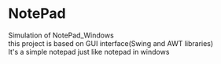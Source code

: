 # NotePad
Simulation of NotePad_Windows<br/>
this project is based on GUI interface(Swing and AWT libraries)<br/>
It's a simple notepad just like notepad in windows
